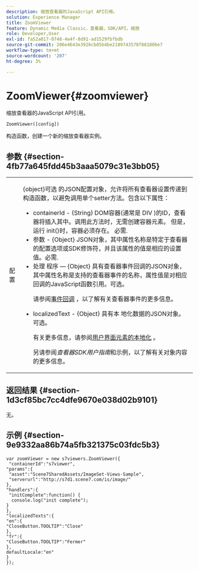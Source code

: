```yaml
---
description: 缩放查看器的JavaScript API引用。
solution: Experience Manager
title: ZoomViewer
feature: Dynamic Media Classic，查看器，SDK/API，缩放
role: Developer,User
exl-id: fa52a017-0748-4e4f-8d91-ad1529fbfbdb
source-git-commit: 206e4643e3926cb85b4be2189743578f88180be7
workflow-type: tm+mt
source-wordcount: '207'
ht-degree: 3%

---
```


# ZoomViewer{#zoomviewer}

缩放查看器的JavaScript API引用。

`ZoomViewer([config])`

构造函数，创建一个新的缩放查看器实例。

## 参数 {#section-4fb77a645fdd45b3aaa5079c31e3bb05}

<table id="table_896DFF34A68A403DB93A6D597461A573"> 
 <tbody> 
  <tr> 
   <td colname="col1"> <p> <span class="codeph"> <span class="varname"> 配置  </span> </span> </p> </td> 
   <td colname="col2"> <p> <span class="codeph"> {object}可选 </span> 的JSON配置对象，允许将所有查看器设置传递到构造函数，以避免调用单个setter方法。包含以下属性： </p> <p> 
     <ul id="ul_789DBD5B72ED4C80B685455B0D59494D"> 
      <li id="li_28FDCB53E4AD4097A51F21B876C18FB1"> <span class="codeph"> containerId  </span> -  <span class="codeph"> {String} </span>  DOM容器(通常是 <span class="codeph"> DIV </span>)的ID，查看器将插入其中。调用此方法时，无需创建容器元素。 但是，运行<span class="codeph"> init()</span>时，容器必须存在。 必需. </li> 
      <li id="li_FDE00392DC1544ABBDD75F81EF814EF2"> <span class="codeph"> 参数 </span>  -  <span class="codeph"> {Object}  </span> JSON对象，其中属性名称是特定于查看器的配置选项或SDK修饰符，并且该属性的值是相应的设置值。必需. </li> 
      <li id="li_C534D5091CDA4717BCC48E3EBBF09AB8"> <span class="codeph"> 处理 </span> 程序 —  <span class="codeph"> {Object} </span> 具有查看器事件回调的JSON对象，其中属性名称是支持的查看器事件的名称，属性值是对相应回调的JavaScript函数引用。可选。 <p>请参阅<a href="../../../c-html5-s7-aem-asset-viewers/c-html5-20-zoom-viewer-about/c-html5-20-zoom-viewer-event-callbacks.md#concept-66d5996f2b1b44cab3d5264cda5c50cd" format="dita" scope="local">事件回调</a> ，以了解有关查看器事件的更多信息。 </p> </li> 
      <li id="li_1D181A6B1D434B29B09AFD3F4BE059BD"> <span class="codeph"> localizedText -  </span> {Object} <span class="codeph"> 具有本 </span> 地化数据的JSON对象。可选。 <p>有关更多信息，请参阅<a href="../../../c-html5-s7-aem-asset-viewers/c-html5-20-zoom-viewer-about/c-html5-20-zoom-viewer-localization.md#concept-cbfc39344c494eb7b9f6a272cff0cc74" format="dita" scope="local">用户界面元素的本地化</a> 。 </p> <p>另请参阅<i>查看器SDK用户指南</i>和示例，以了解有关对象内容的更多信息。 </p> </li> 
     </ul> </p> </td> 
  </tr> 
 </tbody> 
</table>

## 返回结果 {#section-1d3cf85bc7cc4dfe9670e038d02b9101}

无。

## 示例 {#section-9e9332aa86b74a5fb321375c03fdc5b3}

```
var zoomViewer = new s7viewers.ZoomViewer({ 
 "containerId":"s7viewer", 
"params":{ 
 "asset":"Scene7SharedAssets/ImageSet-Views-Sample", 
 "serverurl":"http://s7d1.scene7.com/is/image/" 
}, 
"handlers":{ 
 "initComplete":function() { 
  console.log("init complete"); 
} 
}, 
"localizedTexts":{ 
"en":{ 
"CloseButton.TOOLTIP":"Close" 
}, 
"fr":{ 
"CloseButton.TOOLTIP":"Fermer" 
}, 
defaultLocale:"en" 
} 
});
```

